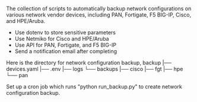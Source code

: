 The collection of scripts to automatically backup network configurations on various network vendor devices, 
including PAN, Fortigate, F5 BIG-IP, Cisco, and HPE/Aruba.
  - Use dotenv to store sensitive parameters
  - Use Netmiko for Cisco and HPE/Aruba
  - Use API for PAN, Fortigate, and F5 BIG-IP
  - Send a notification email after completing

Here is the directory for network configuration backup,
backup
 |── devices.yaml
 |── .env
 |── logs
 └── backups
      |── cisco
      |── fgt
      |── hpe
      └── pan

Set up a cron job which runs "python run_backup.py" to create network configuration backup.
